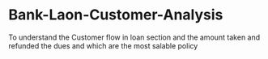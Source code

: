 # Bank-Laon-Customer-Analysis
To understand the Customer flow in loan section and the amount taken and refunded the dues and which are the most salable policy
